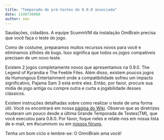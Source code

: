 ```yaml
---
title: "Temporada de pré-testes do 0.9.0 anunciada"
date: 1148736960
author: sev
---
```


Saudações, cidadãos. A equipe ScummVM da instalação OmiBrain precisa que você faça o teste do jogo.

Como de costume, preparamos muitos recursos novos para você e eliminamos zilhões de bugs. Isso significa que todos os jogos compatíveis precisam de um novo teste.

Existem 2 jogos completamente novos que apresentamos na 0.9.0. The Legend of Kyrandia e The Feeble Files. Além disso, existem poucos jogos da Humongous Entertainment onde a compatibilidade sofreu um impacto significativo, Pajama Sam 3 está entre eles. Então, por favor, procure sua mídia de jogo antiga ou compre outra e curta a jogabilidade desses clássicos.

Existem instruções detalhadas sobre como realizar o teste de uma forma útil. Você os encontrará em nossa [página do Wiki](http://wiki.scummvm.org/index.php/Release_Testing). Observe que as diretrizes mudaram um pouco desde a última Grande Temporada de Testes(TM), que você executou para 0.8.0. Por favor, foque neles e relate-nos em nossa lista de e-mail, em #scummvm ou em [nossos fóruns](http://forums.scummvm.org/viewtopic.php?t=1502).

Tenha um bom ciclo e lembre-se: O OmniBrain ama você!

